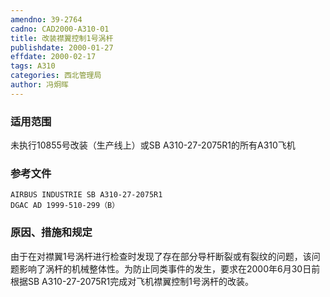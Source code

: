```yaml
---
amendno: 39-2764
cadno: CAD2000-A310-01
title: 改装襟翼控制1号涡杆
publishdate: 2000-01-27
effdate: 2000-02-17
tags: A310
categories: 西北管理局
author: 冯炯晖
---
```


### 适用范围 
未执行10855号改装（生产线上）或SB A310-27-2075R1的所有A310飞机

<!--more-->
### 参考文件
    AIRBUS INDUSTRIE SB A310-27-2075R1 
    DGAC AD 1999-510-299（B）

### 原因、措施和规定 
由于在对襟翼1号涡杆进行检查时发现了存在部分导杆断裂或有裂纹的问题，该问题影响了涡杆的机械整体性。为防止同类事件的发生，要求在2000年6月30日前根据SB A310-27-2075R1完成对飞机襟翼控制1号涡杆的改装。 
